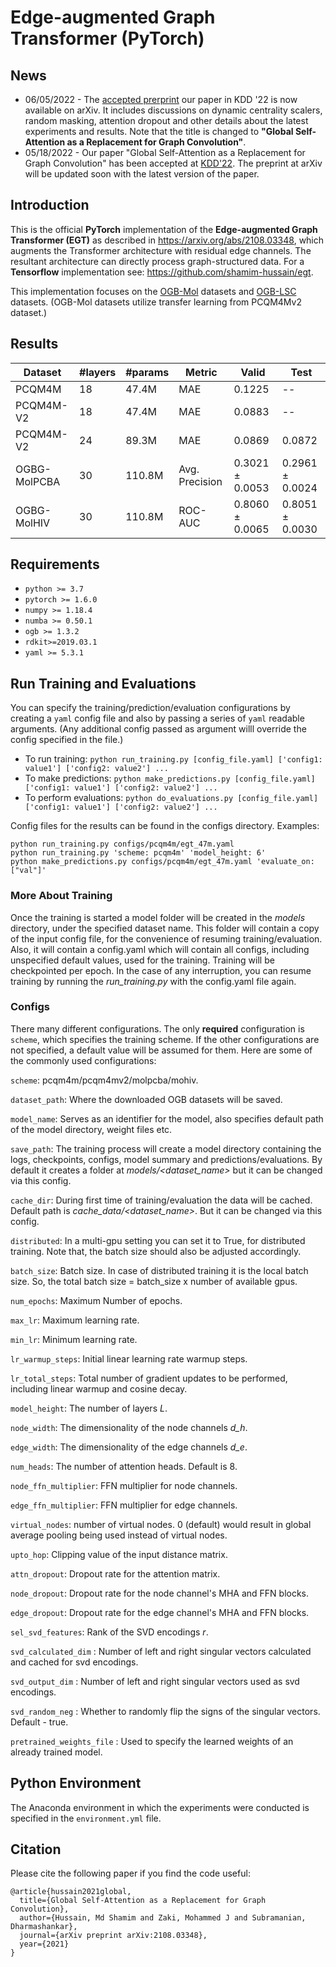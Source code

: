 # Edge-augmented Graph Transformer (PyTorch)

## News

* 06/05/2022 - The [accepted prerprint](https://arxiv.org/abs/2108.03348) our paper in KDD '22 is now available on arXiv. It includes discussions on dynamic centrality scalers, random masking, attention dropout and other details about the latest experiments and results. Note that the title is changed to **"Global Self-Attention as a Replacement for Graph Convolution"**.
* 05/18/2022 - Our paper "Global Self-Attention as a Replacement for Graph Convolution" has been accepted at [KDD'22](https://kdd.org/kdd2022/). The preprint at arXiv will be updated soon with the latest version of the paper.

## Introduction

This is the official **PyTorch** implementation of the **Edge-augmented Graph Transformer (EGT)** as described in <https://arxiv.org/abs/2108.03348>, which augments the Transformer architecture with residual edge channels. The resultant architecture can directly process graph-structured data. For a **Tensorflow** implementation see: <https://github.com/shamim-hussain/egt>.

This implementation focuses on the [OGB-Mol](https://ogb.stanford.edu/docs/graphprop/) datasets and [OGB-LSC](https://ogb.stanford.edu/docs/lsc/) datasets. (OGB-Mol datasets utilize transfer learning from PCQM4Mv2 dataset.)

## Results

Dataset       | #layers | #params | Metric         | Valid           | Test           |
--------------|---------|---------|----------------|-----------------|----------------|
PCQM4M        | 18      | 47.4M   | MAE            | 0.1225          | --             |
PCQM4M-V2     | 18      | 47.4M   | MAE            | 0.0883          | --             |
PCQM4M-V2     | 24      | 89.3M   | MAE            | 0.0869          | 0.0872         |
OGBG-MolPCBA  | 30      | 110.8M  | Avg. Precision | 0.3021 ± 0.0053 | 0.2961 ± 0.0024|
OGBG-MolHIV   | 30      | 110.8M  | ROC-AUC        | 0.8060 ± 0.0065 | 0.8051 ± 0.0030|

## Requirements

* `python >= 3.7`
* `pytorch >= 1.6.0`
* `numpy >= 1.18.4`
* `numba >= 0.50.1`
* `ogb >= 1.3.2`
* `rdkit>=2019.03.1`
* `yaml >= 5.3.1`

## Run Training and Evaluations

You can specify the training/prediction/evaluation configurations by creating a `yaml` config file and also by passing a series of `yaml` readable arguments. (Any additional config passed as argument willl override the config specified in the file.)

* To run training: ```python run_training.py [config_file.yaml] ['config1: value1'] ['config2: value2'] ...```
* To make predictions: ```python make_predictions.py [config_file.yaml] ['config1: value1'] ['config2: value2'] ...```
* To perform evaluations: ```python do_evaluations.py [config_file.yaml] ['config1: value1'] ['config2: value2'] ...```

Config files for the results can be found in the configs directory. Examples:
```
python run_training.py configs/pcqm4m/egt_47m.yaml
python run_training.py 'scheme: pcqm4m' 'model_height: 6'
python make_predictions.py configs/pcqm4m/egt_47m.yaml 'evaluate_on: ["val"]'
```

### More About Training

Once the training is started a model folder will be created in the *models* directory, under the specified dataset name. This folder will contain a copy of the input config file, for the convenience of resuming training/evaluation. Also, it will contain a config.yaml which will contain all configs, including unspecified default values, used for the training. Training will be checkpointed per epoch. In the case of any interruption, you can resume training by running the *run_training.py* with the config.yaml file again.

### Configs
There many different configurations. The only **required** configuration is `scheme`, which specifies the training scheme. If the other configurations are not specified, a default value will be assumed for them. Here are some of the commonly used configurations:

`scheme`: pcqm4m/pcqm4mv2/molpcba/mohiv.

`dataset_path`: Where the downloaded OGB datasets will be saved.

`model_name`: Serves as an identifier for the model, also specifies default path of the model directory, weight files etc.

`save_path`: The training process will create a model directory containing the logs, checkpoints, configs, model summary and predictions/evaluations. By default it creates a folder at *models/<dataset_name>* but it can be changed via this config.

`cache_dir`: During first time of training/evaluation the data will be cached. Default path is *cache_data/<dataset_name>*. But it can be changed via this config.

`distributed`: In a multi-gpu setting you can set it to True, for distributed training. Note that, the batch size should also be adjusted accordingly.

`batch_size`: Batch size. In case of distributed training it is the local batch size. So, the total batch size = batch_size x number of available gpus.

`num_epochs`: Maximum Number of epochs.

`max_lr`: Maximum learning rate.

`min_lr`: Minimum learning rate.

`lr_warmup_steps`: Initial linear learning rate warmup steps.

`lr_total_steps`: Total number of gradient updates to be performed, including linear warmup and cosine decay.

`model_height`: The number of layers *L*.

`node_width`: The dimensionality of the node channels *d_h*.

`edge_width`: The dimensionality of the edge channels *d_e*.

`num_heads`: The number of attention heads. Default is 8.

`node_ffn_multiplier`: FFN multiplier for node channels.

`edge_ffn_multiplier`: FFN multiplier for edge channels.

`virtual_nodes`: number of virtual nodes. 0 (default) would result in global average pooling being used instead of virtual nodes.

`upto_hop`: Clipping value of the input distance matrix.

`attn_dropout`: Dropout rate for the attention matrix.

`node_dropout`: Dropout rate for the node channel's MHA and FFN blocks.

`edge_dropout`: Dropout rate for the edge channel's MHA and FFN blocks.

`sel_svd_features`: Rank of the SVD encodings *r*.

`svd_calculated_dim` : Number of left and right singular vectors calculated and cached for svd encodings.

`svd_output_dim` : Number of left and right singular vectors used as svd encodings.

`svd_random_neg` : Whether to randomly flip the signs of the singular vectors. Default - true.

`pretrained_weights_file` : Used to specify the learned weights of an already trained model.

## Python Environment

The Anaconda environment in which the experiments were conducted is specified in the `environment.yml` file.

## Citation

Please cite the following paper if you find the code useful:
```
@article{hussain2021global,
  title={Global Self-Attention as a Replacement for Graph Convolution},
  author={Hussain, Md Shamim and Zaki, Mohammed J and Subramanian, Dharmashankar},
  journal={arXiv preprint arXiv:2108.03348},
  year={2021}
}
```
